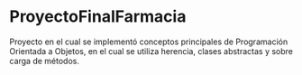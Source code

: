 # ProyectoFinalFarmacia
Proyecto en el cual se implementó conceptos principales de Programación Orientada a Objetos, en el cual se utiliza herencia, clases abstractas y sobre carga de métodos.

